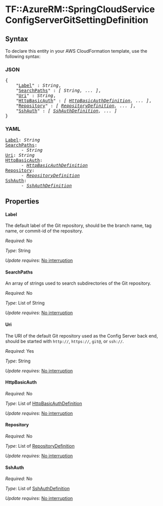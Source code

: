 # TF::AzureRM::SpringCloudService ConfigServerGitSettingDefinition

## Syntax

To declare this entity in your AWS CloudFormation template, use the following syntax:

### JSON

<pre>
{
    "<a href="#label" title="Label">Label</a>" : <i>String</i>,
    "<a href="#searchpaths" title="SearchPaths">SearchPaths</a>" : <i>[ String, ... ]</i>,
    "<a href="#uri" title="Uri">Uri</a>" : <i>String</i>,
    "<a href="#httpbasicauth" title="HttpBasicAuth">HttpBasicAuth</a>" : <i>[ <a href="httpbasicauthdefinition.md">HttpBasicAuthDefinition</a>, ... ]</i>,
    "<a href="#repository" title="Repository">Repository</a>" : <i>[ <a href="repositorydefinition.md">RepositoryDefinition</a>, ... ]</i>,
    "<a href="#sshauth" title="SshAuth">SshAuth</a>" : <i>[ <a href="sshauthdefinition.md">SshAuthDefinition</a>, ... ]</i>
}
</pre>

### YAML

<pre>
<a href="#label" title="Label">Label</a>: <i>String</i>
<a href="#searchpaths" title="SearchPaths">SearchPaths</a>: <i>
      - String</i>
<a href="#uri" title="Uri">Uri</a>: <i>String</i>
<a href="#httpbasicauth" title="HttpBasicAuth">HttpBasicAuth</a>: <i>
      - <a href="httpbasicauthdefinition.md">HttpBasicAuthDefinition</a></i>
<a href="#repository" title="Repository">Repository</a>: <i>
      - <a href="repositorydefinition.md">RepositoryDefinition</a></i>
<a href="#sshauth" title="SshAuth">SshAuth</a>: <i>
      - <a href="sshauthdefinition.md">SshAuthDefinition</a></i>
</pre>

## Properties

#### Label

The default label of the Git repository, should be the branch name, tag name, or commit-id of the repository.

_Required_: No

_Type_: String

_Update requires_: [No interruption](https://docs.aws.amazon.com/AWSCloudFormation/latest/UserGuide/using-cfn-updating-stacks-update-behaviors.html#update-no-interrupt)

#### SearchPaths

An array of strings used to search subdirectories of the Git repository.

_Required_: No

_Type_: List of String

_Update requires_: [No interruption](https://docs.aws.amazon.com/AWSCloudFormation/latest/UserGuide/using-cfn-updating-stacks-update-behaviors.html#update-no-interrupt)

#### Uri

The URI of the default Git repository used as the Config Server back end, should be started with `http://`, `https://`, `git@`, or `ssh://`.

_Required_: Yes

_Type_: String

_Update requires_: [No interruption](https://docs.aws.amazon.com/AWSCloudFormation/latest/UserGuide/using-cfn-updating-stacks-update-behaviors.html#update-no-interrupt)

#### HttpBasicAuth

_Required_: No

_Type_: List of <a href="httpbasicauthdefinition.md">HttpBasicAuthDefinition</a>

_Update requires_: [No interruption](https://docs.aws.amazon.com/AWSCloudFormation/latest/UserGuide/using-cfn-updating-stacks-update-behaviors.html#update-no-interrupt)

#### Repository

_Required_: No

_Type_: List of <a href="repositorydefinition.md">RepositoryDefinition</a>

_Update requires_: [No interruption](https://docs.aws.amazon.com/AWSCloudFormation/latest/UserGuide/using-cfn-updating-stacks-update-behaviors.html#update-no-interrupt)

#### SshAuth

_Required_: No

_Type_: List of <a href="sshauthdefinition.md">SshAuthDefinition</a>

_Update requires_: [No interruption](https://docs.aws.amazon.com/AWSCloudFormation/latest/UserGuide/using-cfn-updating-stacks-update-behaviors.html#update-no-interrupt)

